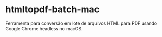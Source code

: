 # htmltopdf-batch-mac
Ferramenta para conversão em lote de arquivos HTML para PDF usando Google Chrome headless no macOS.
